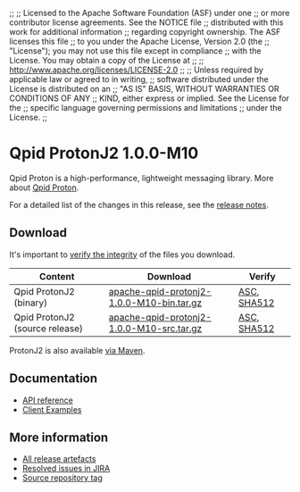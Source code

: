 ;;
;; Licensed to the Apache Software Foundation (ASF) under one
;; or more contributor license agreements.  See the NOTICE file
;; distributed with this work for additional information
;; regarding copyright ownership.  The ASF licenses this file
;; to you under the Apache License, Version 2.0 (the
;; "License"); you may not use this file except in compliance
;; with the License.  You may obtain a copy of the License at
;;
;;   http://www.apache.org/licenses/LICENSE-2.0
;;
;; Unless required by applicable law or agreed to in writing,
;; software distributed under the License is distributed on an
;; "AS IS" BASIS, WITHOUT WARRANTIES OR CONDITIONS OF ANY
;; KIND, either express or implied.  See the License for the
;; specific language governing permissions and limitations
;; under the License.
;;

# Qpid ProtonJ2 1.0.0-M10

Qpid Proton is a high-performance, lightweight messaging library. More
about [Qpid Proton]({{site_url}}/proton/index.html).

For a detailed list of the changes in this release, see the [release
notes](release-notes.html).

## Download

It's important to [verify the
integrity]({{site_url}}/download.html#verify-what-you-download) of
the files you download.

| Content | Download | Verify |
|---------|----------|--------|
| Qpid ProtonJ2 (binary) | [apache-qpid-protonj2-1.0.0-M10-bin.tar.gz](https://archive.apache.org/dist/qpid/protonj2/1.0.0-M10/apache-qpid-protonj2-1.0.0-M10-bin.tar.gz) | [ASC](https://archive.apache.org/dist/qpid/protonj2/1.0.0-M10/apache-qpid-protonj2-1.0.0-M10-bin.tar.gz.asc), [SHA512](https://archive.apache.org/dist/qpid/protonj2/1.0.0-M10/apache-qpid-protonj2-1.0.0-M10-bin.tar.gz.sha512) |
| Qpid ProtonJ2 (source release) | [apache-qpid-protonj2-1.0.0-M10-src.tar.gz](https://archive.apache.org/dist/qpid/protonj2/1.0.0-M10/apache-qpid-protonj2-1.0.0-M10-src.tar.gz) | [ASC](https://archive.apache.org/dist/qpid/protonj2/1.0.0-M10/apache-qpid-protonj2-1.0.0-M10-src.tar.gz.asc), [SHA512](https://archive.apache.org/dist/qpid/protonj2/1.0.0-M10/apache-qpid-protonj2-1.0.0-M10-src.tar.gz.sha512) |

ProtonJ2 is also available [via Maven]({{site_url}}/maven.html).

## Documentation


<div class="two-column" markdown="1">

 - [API reference](api/index.html)
 - [Client Examples](https://github.com/apache/qpid-protonj2/tree/1.0.0-M10/protonj2-client-examples)

</div>


## More information

 - [All release artefacts](https://archive.apache.org/dist/qpid/protonj2/1.0.0-M10)
 - [Resolved issues in JIRA](https://issues.apache.org/jira/issues/?jql=project+%3D+PROTON+AND+fixVersion+%3D+%27protonj2-1.0.0-M10%27+AND+resolution+%3D+%27fixed%27+ORDER+BY+priority+DESC)
 - [Source repository tag](https://gitbox.apache.org/repos/asf?p=qpid-protonj2.git;a=tag;h=1.0.0-M10)

<script type="text/javascript">
  _deferredFunctions.push(function() {
      if ("1.0.0-M10" === "{{current_protonj2_release}}") {
          _modifyCurrentReleaseLinks();
      }
  });
</script>